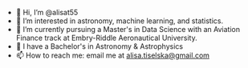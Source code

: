 - 👋 Hi, I’m @alisat55
- 👀 I’m interested in astronomy, machine learning, and statistics.
- 🌱 I’m currently pursuing a Master's in Data Science with an Aviation Finance track at Embry-Riddle Aeronautical University.
- 💞️ I have a Bachelor's in Astronomy & Astrophysics
- 📫 How to reach me: email me at alisa.tiselska@gmail.com



